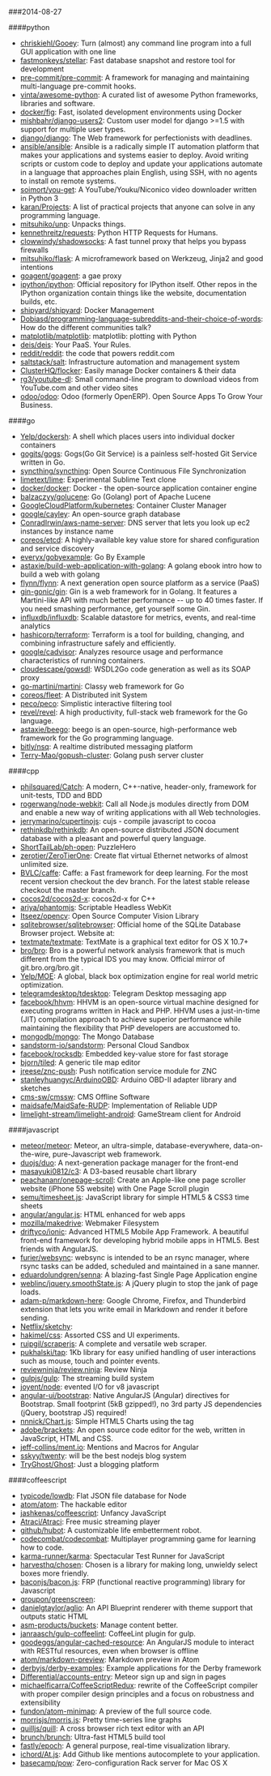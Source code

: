 ###2014-08-27

####python
* [chriskiehl/Gooey](https://github.com/chriskiehl/Gooey): Turn (almost) any command line program into a full GUI application with one line
* [fastmonkeys/stellar](https://github.com/fastmonkeys/stellar): Fast database snapshot and restore tool for development
* [pre-commit/pre-commit](https://github.com/pre-commit/pre-commit): A framework for managing and maintaining multi-language pre-commit hooks.
* [vinta/awesome-python](https://github.com/vinta/awesome-python): A curated list of awesome Python frameworks, libraries and software.
* [docker/fig](https://github.com/docker/fig): Fast, isolated development environments using Docker
* [mishbahr/django-users2](https://github.com/mishbahr/django-users2): Custom user model for django >=1.5 with support for multiple user types.
* [django/django](https://github.com/django/django): The Web framework for perfectionists with deadlines.
* [ansible/ansible](https://github.com/ansible/ansible): Ansible is a radically simple IT automation platform that makes your applications and systems easier to deploy. Avoid writing scripts or custom code to deploy and update your applications automate in a language that approaches plain English, using SSH, with no agents to install on remote systems.
* [soimort/you-get](https://github.com/soimort/you-get): A YouTube/Youku/Niconico video downloader written in Python 3
* [karan/Projects](https://github.com/karan/Projects): A list of practical projects that anyone can solve in any programming language.
* [mitsuhiko/unp](https://github.com/mitsuhiko/unp): Unpacks things.
* [kennethreitz/requests](https://github.com/kennethreitz/requests): Python HTTP Requests for Humans.
* [clowwindy/shadowsocks](https://github.com/clowwindy/shadowsocks): A fast tunnel proxy that helps you bypass firewalls
* [mitsuhiko/flask](https://github.com/mitsuhiko/flask): A microframework based on Werkzeug, Jinja2 and good intentions
* [goagent/goagent](https://github.com/goagent/goagent): a gae proxy
* [ipython/ipython](https://github.com/ipython/ipython): Official repository for IPython itself. Other repos in the IPython organization contain things like the website, documentation builds, etc.
* [shipyard/shipyard](https://github.com/shipyard/shipyard): Docker Management
* [Dobiasd/programming-language-subreddits-and-their-choice-of-words](https://github.com/Dobiasd/programming-language-subreddits-and-their-choice-of-words): How do the different communities talk?
* [matplotlib/matplotlib](https://github.com/matplotlib/matplotlib): matplotlib: plotting with Python
* [deis/deis](https://github.com/deis/deis): Your PaaS. Your Rules. 
* [reddit/reddit](https://github.com/reddit/reddit): the code that powers reddit.com
* [saltstack/salt](https://github.com/saltstack/salt): Infrastructure automation and management system
* [ClusterHQ/flocker](https://github.com/ClusterHQ/flocker): Easily manage Docker containers & their data
* [rg3/youtube-dl](https://github.com/rg3/youtube-dl): Small command-line program to download videos from YouTube.com and other video sites
* [odoo/odoo](https://github.com/odoo/odoo): Odoo (formerly OpenERP). Open Source Apps To Grow Your Business.

####go
* [Yelp/dockersh](https://github.com/Yelp/dockersh): A shell which places users into individual docker containers
* [gogits/gogs](https://github.com/gogits/gogs): Gogs(Go Git Service) is a painless self-hosted Git Service written in Go.
* [syncthing/syncthing](https://github.com/syncthing/syncthing): Open Source Continuous File Synchronization
* [limetext/lime](https://github.com/limetext/lime): Experimental Sublime Text clone
* [docker/docker](https://github.com/docker/docker): Docker - the open-source application container engine
* [balzaczyy/golucene](https://github.com/balzaczyy/golucene): Go (Golang) port of Apache Lucene
* [GoogleCloudPlatform/kubernetes](https://github.com/GoogleCloudPlatform/kubernetes): Container Cluster Manager
* [google/cayley](https://github.com/google/cayley): An open-source graph database
* [ConradIrwin/aws-name-server](https://github.com/ConradIrwin/aws-name-server): DNS server that lets you look up ec2 instances by instance name
* [coreos/etcd](https://github.com/coreos/etcd): A highly-available key value store for shared configuration and service discovery
* [everyx/gobyexample](https://github.com/everyx/gobyexample): Go By Example 
* [astaxie/build-web-application-with-golang](https://github.com/astaxie/build-web-application-with-golang): A golang ebook intro how to build a web with golang
* [flynn/flynn](https://github.com/flynn/flynn): A next generation open source platform as a service (PaaS)
* [gin-gonic/gin](https://github.com/gin-gonic/gin): Gin is a web framework for in Golang. It features a Martini-like API with much better performance -- up to 40 times faster. If you need smashing performance, get yourself some Gin.
* [influxdb/influxdb](https://github.com/influxdb/influxdb): Scalable datastore for metrics, events, and real-time analytics
* [hashicorp/terraform](https://github.com/hashicorp/terraform): Terraform is a tool for building, changing, and combining infrastructure safely and efficiently.
* [google/cadvisor](https://github.com/google/cadvisor): Analyzes resource usage and performance characteristics of running containers.
* [cloudescape/gowsdl](https://github.com/cloudescape/gowsdl): WSDL2Go code generation as well as its SOAP proxy
* [go-martini/martini](https://github.com/go-martini/martini): Classy web framework for Go
* [coreos/fleet](https://github.com/coreos/fleet): A Distributed init System
* [peco/peco](https://github.com/peco/peco): Simplistic interactive filtering tool
* [revel/revel](https://github.com/revel/revel): A high productivity, full-stack web framework for the Go language.
* [astaxie/beego](https://github.com/astaxie/beego): beego is an open-source, high-performance web framework for the Go programming language.
* [bitly/nsq](https://github.com/bitly/nsq): A realtime distributed messaging platform
* [Terry-Mao/gopush-cluster](https://github.com/Terry-Mao/gopush-cluster): Golang push server cluster

####cpp
* [philsquared/Catch](https://github.com/philsquared/Catch): A modern, C++-native, header-only, framework for unit-tests, TDD and BDD
* [rogerwang/node-webkit](https://github.com/rogerwang/node-webkit): Call all Node.js modules directly from DOM and enable a new way of writing applications with all Web technologies.
* [jerrymarino/cupertinojs](https://github.com/jerrymarino/cupertinojs): cujs - compile javascript to cocoa
* [rethinkdb/rethinkdb](https://github.com/rethinkdb/rethinkdb): An open-source distributed JSON document database with a pleasant and powerful query language.
* [ShortTailLab/ph-open](https://github.com/ShortTailLab/ph-open): PuzzleHero
* [zerotier/ZeroTierOne](https://github.com/zerotier/ZeroTierOne): Create flat virtual Ethernet networks of almost unlimited size.
* [BVLC/caffe](https://github.com/BVLC/caffe): Caffe: a Fast framework for deep learning. For the most recent version checkout the dev branch. For the latest stable release checkout the master branch.
* [cocos2d/cocos2d-x](https://github.com/cocos2d/cocos2d-x): cocos2d-x for C++
* [ariya/phantomjs](https://github.com/ariya/phantomjs): Scriptable Headless WebKit
* [Itseez/opencv](https://github.com/Itseez/opencv): Open Source Computer Vision Library
* [sqlitebrowser/sqlitebrowser](https://github.com/sqlitebrowser/sqlitebrowser): Official home of the SQLite Database Browser project.  Website at:
* [textmate/textmate](https://github.com/textmate/textmate): TextMate is a graphical text editor for OS X 10.7+
* [bro/bro](https://github.com/bro/bro): Bro is a powerful network analysis framework that is much different from the typical IDS you may know.  Official mirror of git.bro.org/bro.git .
* [Yelp/MOE](https://github.com/Yelp/MOE): A global, black box optimization engine for real world metric optimization.
* [telegramdesktop/tdesktop](https://github.com/telegramdesktop/tdesktop): Telegram Desktop messaging app
* [facebook/hhvm](https://github.com/facebook/hhvm): HHVM is an open-source virtual machine designed for executing programs written in Hack and PHP. HHVM uses a just-in-time (JIT) compilation approach to achieve superior performance while maintaining the flexibility that PHP developers are accustomed to.
* [mongodb/mongo](https://github.com/mongodb/mongo): The Mongo Database
* [sandstorm-io/sandstorm](https://github.com/sandstorm-io/sandstorm): Personal Cloud Sandbox
* [facebook/rocksdb](https://github.com/facebook/rocksdb): Embedded key-value store for fast storage
* [bjorn/tiled](https://github.com/bjorn/tiled): A generic tile map editor
* [jreese/znc-push](https://github.com/jreese/znc-push): Push notification service module for ZNC
* [stanleyhuangyc/ArduinoOBD](https://github.com/stanleyhuangyc/ArduinoOBD): Arduino OBD-II adapter library and sketches
* [cms-sw/cmssw](https://github.com/cms-sw/cmssw): CMS Offline Software
* [maidsafe/MaidSafe-RUDP](https://github.com/maidsafe/MaidSafe-RUDP): Implementation of Reliable UDP
* [limelight-stream/limelight-android](https://github.com/limelight-stream/limelight-android): GameStream client for Android

####javascript
* [meteor/meteor](https://github.com/meteor/meteor): Meteor, an ultra-simple, database-everywhere, data-on-the-wire, pure-Javascript web framework.
* [duojs/duo](https://github.com/duojs/duo): A next-generation package manager for the front-end
* [masayuki0812/c3](https://github.com/masayuki0812/c3): A D3-based reusable chart library
* [peachananr/onepage-scroll](https://github.com/peachananr/onepage-scroll): Create an Apple-like one page scroller website (iPhone 5S website) with One Page Scroll plugin
* [semu/timesheet.js](https://github.com/semu/timesheet.js): JavaScript library for simple HTML5 & CSS3 time sheets
* [angular/angular.js](https://github.com/angular/angular.js): HTML enhanced for web apps
* [mozilla/makedrive](https://github.com/mozilla/makedrive): Webmaker Filesystem
* [driftyco/ionic](https://github.com/driftyco/ionic): Advanced HTML5 Mobile App Framework. A beautiful front-end framework for developing hybrid mobile apps in HTML5. Best friends with AngularJS.
* [furier/websync](https://github.com/furier/websync): websync is intended to be an rsync manager, where rsync tasks can be added, scheduled and maintained in a sane manner.
* [eduardolundgren/senna](https://github.com/eduardolundgren/senna): A blazing-fast Single Page Application engine
* [weblinc/jquery.smoothState.js](https://github.com/weblinc/jquery.smoothState.js): A jQuery plugin to stop the jank of page loads.
* [adam-p/markdown-here](https://github.com/adam-p/markdown-here): Google Chrome, Firefox, and Thunderbird extension that lets you write email in Markdown and render it before sending.
* [Netflix/sketchy](https://github.com/Netflix/sketchy): 
* [hakimel/css](https://github.com/hakimel/css): Assorted CSS and UI experiments.
* [ruipgil/scraperjs](https://github.com/ruipgil/scraperjs): A complete and versatile web scraper.
* [pukhalski/tap](https://github.com/pukhalski/tap): 1Kb library for easy unified handling of user interactions such as mouse, touch and pointer events.
* [reviewninja/review.ninja](https://github.com/reviewninja/review.ninja): Review Ninja
* [gulpjs/gulp](https://github.com/gulpjs/gulp): The streaming build system
* [joyent/node](https://github.com/joyent/node): evented I/O for v8 javascript
* [angular-ui/bootstrap](https://github.com/angular-ui/bootstrap): Native AngularJS (Angular) directives for Bootstrap. Small footprint (5kB gzipped!), no 3rd party JS dependencies (jQuery, bootstrap JS) required!
* [nnnick/Chart.js](https://github.com/nnnick/Chart.js): Simple HTML5 Charts using the <canvas> tag
* [adobe/brackets](https://github.com/adobe/brackets): An open source code editor for the web, written in JavaScript, HTML and CSS.
* [jeff-collins/ment.io](https://github.com/jeff-collins/ment.io): Mentions and Macros for Angular
* [sskyy/twenty](https://github.com/sskyy/twenty): will be the best nodejs blog system
* [TryGhost/Ghost](https://github.com/TryGhost/Ghost): Just a blogging platform

####coffeescript
* [typicode/lowdb](https://github.com/typicode/lowdb): Flat JSON file database for Node
* [atom/atom](https://github.com/atom/atom): The hackable editor
* [jashkenas/coffeescript](https://github.com/jashkenas/coffeescript): Unfancy JavaScript
* [Atraci/Atraci](https://github.com/Atraci/Atraci): Free music streaming player
* [github/hubot](https://github.com/github/hubot): A customizable life embetterment robot.
* [codecombat/codecombat](https://github.com/codecombat/codecombat): Multiplayer programming game for learning how to code.
* [karma-runner/karma](https://github.com/karma-runner/karma): Spectacular Test Runner for JavaScript
* [harvesthq/chosen](https://github.com/harvesthq/chosen): Chosen is a library for making long, unwieldy select boxes more friendly.
* [baconjs/bacon.js](https://github.com/baconjs/bacon.js): FRP (functional reactive programming) library for Javascript
* [groupon/greenscreen](https://github.com/groupon/greenscreen): 
* [danielgtaylor/aglio](https://github.com/danielgtaylor/aglio): An API Blueprint renderer with theme support that outputs static HTML
* [asm-products/buckets](https://github.com/asm-products/buckets): Manage content better.
* [janraasch/gulp-coffeelint](https://github.com/janraasch/gulp-coffeelint): CoffeeLint plugin for gulp.
* [goodeggs/angular-cached-resource](https://github.com/goodeggs/angular-cached-resource): An AngularJS module to interact with RESTful resources, even when browser is offline
* [atom/markdown-preview](https://github.com/atom/markdown-preview): Markdown preview in Atom
* [derbyjs/derby-examples](https://github.com/derbyjs/derby-examples): Example applications for the Derby framework
* [Differential/accounts-entry](https://github.com/Differential/accounts-entry): Meteor sign up and sign in pages
* [michaelficarra/CoffeeScriptRedux](https://github.com/michaelficarra/CoffeeScriptRedux): rewrite of the CoffeeScript compiler with proper compiler design principles and a focus on robustness and extensibility
* [fundon/atom-minimap](https://github.com/fundon/atom-minimap): A preview of the full source code.
* [morrisjs/morris.js](https://github.com/morrisjs/morris.js): Pretty time-series line graphs
* [quilljs/quill](https://github.com/quilljs/quill): A cross browser rich text editor with an API
* [brunch/brunch](https://github.com/brunch/brunch): Ultra-fast HTML5 build tool
* [fastly/epoch](https://github.com/fastly/epoch): A general purpose, real-time visualization library.
* [ichord/At.js](https://github.com/ichord/At.js): Add Github like mentions autocomplete to your application.
* [basecamp/pow](https://github.com/basecamp/pow): Zero-configuration Rack server for Mac OS X
